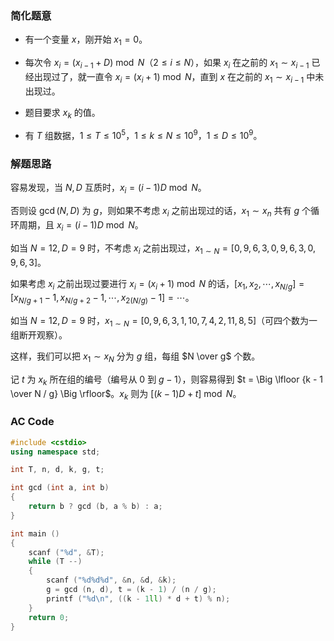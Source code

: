 ### 简化题意

- 有一个变量 $x$，刚开始 $x _ 1 = 0$。
- 每次令 $x _ i = (x _ {i - 1} + D) \bmod N$（$2 \le i \le N$），如果 $x _ i$ 在之前的 $x _ 1 \sim x _ {i - 1}$ 已经出现过了，就一直令 $x _ i = (x _ i + 1) \bmod N$，直到 $x$ 在之前的 $x _ 1 \sim x _ {i - 1}$ 中未出现过。

- 题目要求 $x _ k$ 的值。
- 有 $T$ 组数据，$1 \le T \le 10 ^ 5$，$1 \le k \le N \le 10 ^ 9$，$1 \le D \le 10 ^ 9$。

### 解题思路

容易发现，当 $N, D$ 互质时，$x _ i = (i - 1) D \bmod N$。

否则设 $\gcd (N, D)$ 为 $g$，则如果不考虑 $x _ i$ 之前出现过的话，$x _ 1 \sim x _ n$ 共有 $g$ 个循环周期，且 $x _ i = (i - 1) D \bmod N$。

如当 $N = 12, D = 9$ 时，不考虑 $x _ i$ 之前出现过，$x _ {1 \sim N} = [0, 9, 6, 3, 0, 9, 6, 3, 0, 9, 6, 3]$。

如果考虑 $x _ i$ 之前出现过要进行 $x _ i = (x _ i + 1) \bmod N$ 的话，$[x _ 1, x _ 2, \cdots, x _ {N / g}] = [x _ {N / g + 1} - 1, x _ {N / g + 2} - 1, \cdots, x _ {2(N / g)} - 1] = \cdots$。

如当 $N = 12, D = 9$ 时，$x _ {1 \sim N} = [0, 9, 6, 3, 1, 10, 7, 4, 2, 11, 8, 5]$（可四个数为一组断开观察）。

这样，我们可以把 $x _ 1 \sim x _ N$ 分为 $g$ 组，每组 $N \over g$ 个数。

记 $t$ 为 $x _ k$ 所在组的编号（编号从 $0$ 到 $g - 1$），则容易得到 $t = \Big \lfloor {k - 1 \over N / g} \Big \rfloor$。$x _ k$ 则为 $[(k - 1)D + t] \bmod N$。

### AC Code

```cpp
#include <cstdio>
using namespace std;

int T, n, d, k, g, t;

int gcd (int a, int b)
{
    return b ? gcd (b, a % b) : a;
}

int main ()
{
    scanf ("%d", &T);
    while (T --)
    {
        scanf ("%d%d%d", &n, &d, &k);
        g = gcd (n, d), t = (k - 1) / (n / g);
        printf ("%d\n", ((k - 1ll) * d + t) % n);
    }
    return 0;
}
```